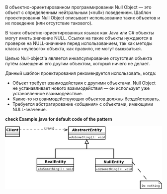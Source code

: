 В объектно-ориентированном программировании Null Object — это объект с определенным нейтральным («null») поведением. Шаблон проектирования Null Object описывает использование таких объектов и их поведение (или отсутствие такового).

В таких объектно-ориентированных языках как Java или C# объекты могут иметь значение NULL. Ссылки на такие объекты нуждаются в проверке на NULL-значение перед использованием, так как методы класса «нулевого» объекта, как правило, не могут вызываться.

Целью Null-object'а является инкапсулирование отсутствия объекта путём замещения его другим объектом, который ничего не делает.

Данный шаблон проектирования рекомендуется использовать, когда:

+ Объект требует взаимодействия с другими объектами. Null Object не устанавливает нового взаимодействия — он использует уже установленное взаимодействие.
+ Какие-то из взаимодействующих объектов должны бездействовать.
+ Требуется абстрагирование «общения» с объектами, имеющими NULL-значение.

**check Example.java for default code of the pattern**


![alt-text](https://github.com/self-harm/java-practice/blob/main/Patterns/NullObject/700px-Null_Object.svg.png)
